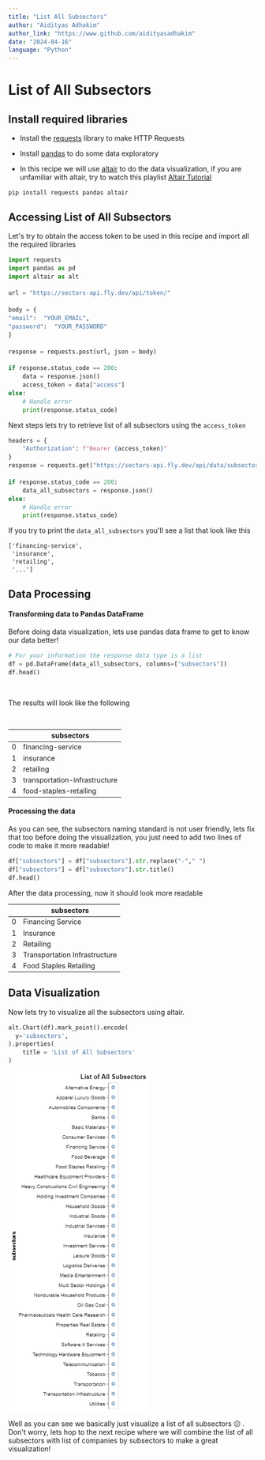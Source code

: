 ```yaml
---
title: "List All Subsectors"
author: "Aidityas Adhakim"
author_link: "https://www.github.com/aidityasadhakim"
date: "2024-04-16"
language: "Python"
---
```


# List of All Subsectors

## Install required libraries

- Install the [requests](https://requests.readthedocs.io/en/latest/) library to make HTTP Requests

- Install [pandas](https://pypi.org/project/pandas/) to do some data exploratory
- In this recipe we will use [altair](https://pypi.org/project/matplotlib/) to do the data visualization, if you are unfamiliar with altair, try to watch this playlist [Altair Tutorial](https://youtube.com/playlist?list=PLXsFtK46HZxXBddVC0FqmbGdlvbDbaqzx&si=cWtD0cFtwKg0b75v)

```{python}
pip install requests pandas altair
```

## Accessing List of All Subsectors

Let's try to obtain the access token to be used in this recipe and import all the required libraries

```python
import requests
import pandas as pd
import altair as alt

url = "https://sectors-api.fly.dev/api/token/"

body = {
"email":  "YOUR_EMAIL",
"password":  "YOUR_PASSWORD"
}

response = requests.post(url, json = body)

if response.status_code == 200:
	data = response.json()
	access_token = data["access"]
else:
	# Handle error
	print(response.status_code)
```

Next steps lets try to retrieve list of all subsectors using the `access_token`

```python
headers = {
    "Authorization": f"Bearer {access_token}"
}
response = requests.get("https://sectors-api.fly.dev/api/data/subsectors/", headers = headers)

if response.status_code == 200:
	data_all_subsectors = response.json()
else:
	# Handle error
	print(response.status_code)
```

If you try to print the `data_all_subsectors` you'll see a list that look like this

```
['financing-service',
 'insurance',
 'retailing',
 '...']
```

## Data Processing

#### Transforming data to Pandas DataFrame

Before doing data visualization, lets use pandas data frame to get to know our data better!

```python
# For your information the response data type is a list
df = pd.DataFrame(data_all_subsectors, columns=["subsectors"])
df.head()
```

<br>

The results will look like the following

<br>

|     | subsectors                    |
| --- | ----------------------------- |
| 0   | financing-service             |
| 1   | insurance                     |
| 2   | retailing                     |
| 3   | transportation-infrastructure |
| 4   | food-staples-retailing        |

#### Processing the data

As you can see, the subsectors naming standard is not user friendly, lets fix that too before doing the visualization, you just need to add two lines of code to make it more readable!

```python
df["subsectors"] = df["subsectors"].str.replace("-"," ")
df["subsectors"] = df["subsectors"].str.title()
df.head()
```

After the data processing, now it should look more readable

|     | subsectors                    |
| --- | ----------------------------- |
| 0   | Financing Service             |
| 1   | Insurance                     |
| 2   | Retailing                     |
| 3   | Transportation Infrastructure |
| 4   | Food Staples Retailing        |

## Data Visualization

Now lets try to visualize all the subsectors using altair.

```python
alt.Chart(df).mark_point().encode(
  y='subsectors',
).properties(
    title = 'List of All Subsectors'
)
```

![visualization](./image/list_all_subsectors.png)

Well as you can see we basically just visualize a list of all subsectors :confused: . Don't worry, lets hop to the next recipe where we will combine the list of all subsectors with list of companies by subsectors to make a great visualization!

